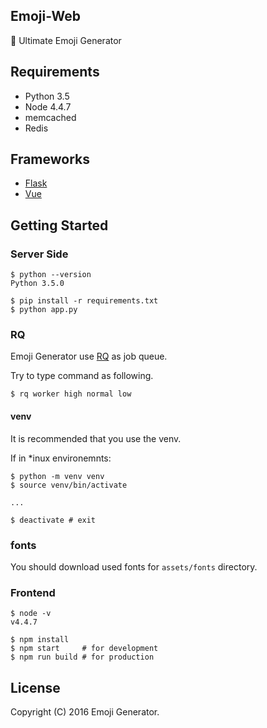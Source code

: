 Emoji-Web
---------
:tada: Ultimate Emoji Generator

## Requirements

  - Python 3.5
  - Node 4.4.7
  - memcached
  - Redis

## Frameworks

- [Flask](http://flask.pocoo.org/)
- [Vue](https://vuejs.org/)

## Getting Started
### Server Side

```
$ python --version
Python 3.5.0

$ pip install -r requirements.txt
$ python app.py
```

### RQ
Emoji Generator use [RQ](http://python-rq.org/) as job queue.

Try to type command as following.

`$ rq worker high normal low`

#### venv

It is recommended that you use the venv.

If in *inux environemnts:

```
$ python -m venv venv
$ source venv/bin/activate

...

$ deactivate # exit
```

### fonts
You should download used fonts for `assets/fonts` directory.

### Frontend

```
$ node -v
v4.4.7

$ npm install
$ npm start     # for development
$ npm run build # for production
```

## License
Copyright (C) 2016 Emoji Generator.
